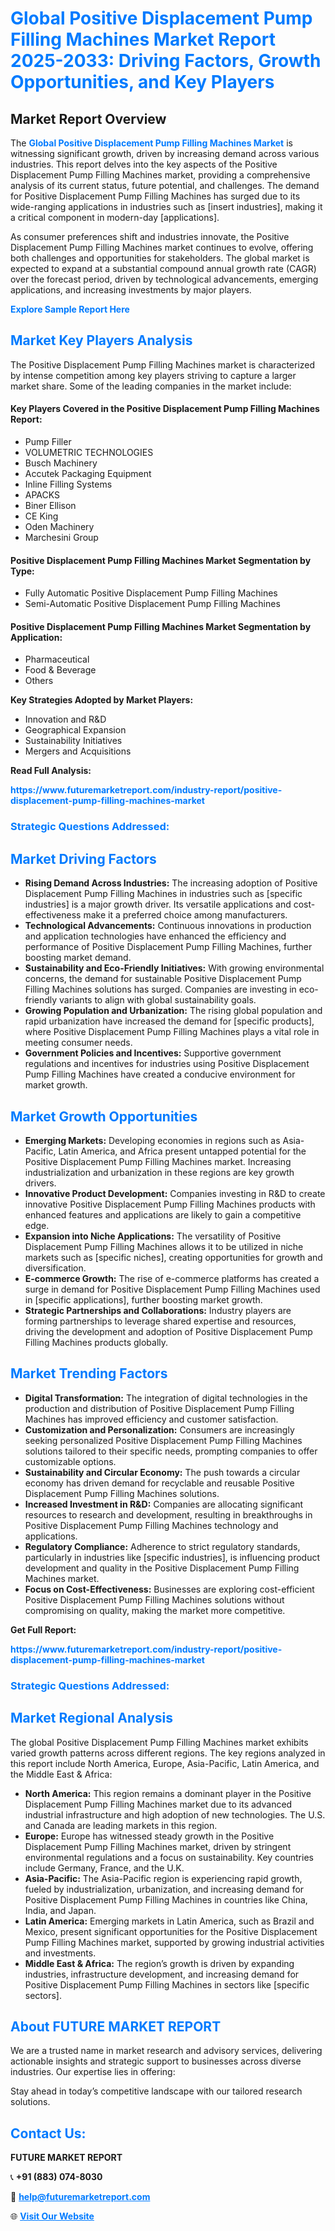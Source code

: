 <h1 style="color: #007BFF;">Global Positive Displacement Pump Filling Machines Market Report 2025-2033: Driving Factors, Growth Opportunities, and Key Players</h1>

<section id="overview">
<h2>Market Report Overview</h2>
<p>The <a href="https://www.futuremarketreport.com/industry-report/positive-displacement-pump-filling-machines-market" style="color: #007BFF; text-decoration: none;"><strong>Global Positive Displacement Pump Filling Machines Market</strong></a> is witnessing significant growth, driven by increasing demand across various industries. This report delves into the key aspects of the Positive Displacement Pump Filling Machines market, providing a comprehensive analysis of its current status, future potential, and challenges. The demand for Positive Displacement Pump Filling Machines has surged due to its wide-ranging applications in industries such as [insert industries], making it a critical component in modern-day [applications].</p>
<p>As consumer preferences shift and industries innovate, the Positive Displacement Pump Filling Machines market continues to evolve, offering both challenges and opportunities for stakeholders. The global market is expected to expand at a substantial compound annual growth rate (CAGR) over the forecast period, driven by technological advancements, emerging applications, and increasing investments by major players.</p>
</section>

<section id="overview">
<p><a href="https://www.futuremarketreport.com/request-sample/reportId=88214" style="color: #007BFF; text-decoration: none;"><strong>Explore Sample Report Here</strong></a></p>
</section>

<section id="key-players">
<h2 style="color: #007BFF;">Market Key Players Analysis</h2>
<p>The Positive Displacement Pump Filling Machines market is characterized by intense competition among key players striving to capture a larger market share. Some of the leading companies in the market include:</p>
<h4>Key Players Covered in the Positive Displacement Pump Filling Machines Report:</h4>
<ul><li>Pump Filler</li><li>VOLUMETRIC TECHNOLOGIES</li><li>Busch Machinery</li><li>Accutek Packaging Equipment</li><li>Inline Filling Systems</li><li>APACKS</li><li>Biner Ellison</li><li>CE King</li><li>Oden Machinery</li><li>Marchesini Group</li></ul>
<h4>Positive Displacement Pump Filling Machines Market Segmentation by Type:</h4>
<ul><li>Fully Automatic Positive Displacement Pump Filling Machines</li><li>Semi-Automatic Positive Displacement Pump Filling Machines</li></ul>

<h4>Positive Displacement Pump Filling Machines Market Segmentation by Application:</h4>
<ul><li>Pharmaceutical</li><li>Food &amp; Beverage</li><li>Others</li></ul>
<p><strong>Key Strategies Adopted by Market Players:</strong></p>
<ul>
<li>Innovation and R&D</li>
<li>Geographical Expansion</li>
<li>Sustainability Initiatives</li>
<li>Mergers and Acquisitions</li>
</ul>
</section>

<section>
<p><strong>Read Full Analysis: </strong></p><a href="https://www.futuremarketreport.com/industry-report/positive-displacement-pump-filling-machines-market" style="color: #007BFF; text-decoration: none;"><strong>https://www.futuremarketreport.com/industry-report/positive-displacement-pump-filling-machines-market</strong></a>
<h3 style="color: #007BFF;">Strategic Questions Addressed:</h3>
</section>

<section id="driving-factors">
<h2 style="color: #007BFF;">Market Driving Factors</h2>
<ul>
<li><strong>Rising Demand Across Industries:</strong> The increasing adoption of Positive Displacement Pump Filling Machines in industries such as [specific industries] is a major growth driver. Its versatile applications and cost-effectiveness make it a preferred choice among manufacturers.</li>
<li><strong>Technological Advancements:</strong> Continuous innovations in production and application technologies have enhanced the efficiency and performance of Positive Displacement Pump Filling Machines, further boosting market demand.</li>
<li><strong>Sustainability and Eco-Friendly Initiatives:</strong> With growing environmental concerns, the demand for sustainable Positive Displacement Pump Filling Machines solutions has surged. Companies are investing in eco-friendly variants to align with global sustainability goals.</li>
<li><strong>Growing Population and Urbanization:</strong> The rising global population and rapid urbanization have increased the demand for [specific products], where Positive Displacement Pump Filling Machines plays a vital role in meeting consumer needs.</li>
<li><strong>Government Policies and Incentives:</strong> Supportive government regulations and incentives for industries using Positive Displacement Pump Filling Machines have created a conducive environment for market growth.</li>
</ul>
</section>

<section id="growth-opportunities">
<h2 style="color: #007BFF;">Market Growth Opportunities</h2>
<ul>
<li><strong>Emerging Markets:</strong> Developing economies in regions such as Asia-Pacific, Latin America, and Africa present untapped potential for the Positive Displacement Pump Filling Machines market. Increasing industrialization and urbanization in these regions are key growth drivers.</li>
<li><strong>Innovative Product Development:</strong> Companies investing in R&D to create innovative Positive Displacement Pump Filling Machines products with enhanced features and applications are likely to gain a competitive edge.</li>
<li><strong>Expansion into Niche Applications:</strong> The versatility of Positive Displacement Pump Filling Machines allows it to be utilized in niche markets such as [specific niches], creating opportunities for growth and diversification.</li>
<li><strong>E-commerce Growth:</strong> The rise of e-commerce platforms has created a surge in demand for Positive Displacement Pump Filling Machines used in [specific applications], further boosting market growth.</li>
<li><strong>Strategic Partnerships and Collaborations:</strong> Industry players are forming partnerships to leverage shared expertise and resources, driving the development and adoption of Positive Displacement Pump Filling Machines products globally.</li>
</ul>
</section>

<section id="trending-factors">
<h2 style="color: #007BFF;">Market Trending Factors</h2>
<ul>
<li><strong>Digital Transformation:</strong> The integration of digital technologies in the production and distribution of Positive Displacement Pump Filling Machines has improved efficiency and customer satisfaction.</li>
<li><strong>Customization and Personalization:</strong> Consumers are increasingly seeking personalized Positive Displacement Pump Filling Machines solutions tailored to their specific needs, prompting companies to offer customizable options.</li>
<li><strong>Sustainability and Circular Economy:</strong> The push towards a circular economy has driven demand for recyclable and reusable Positive Displacement Pump Filling Machines solutions.</li>
<li><strong>Increased Investment in R&D:</strong> Companies are allocating significant resources to research and development, resulting in breakthroughs in Positive Displacement Pump Filling Machines technology and applications.</li>
<li><strong>Regulatory Compliance:</strong> Adherence to strict regulatory standards, particularly in industries like [specific industries], is influencing product development and quality in the Positive Displacement Pump Filling Machines market.</li>
<li><strong>Focus on Cost-Effectiveness:</strong> Businesses are exploring cost-efficient Positive Displacement Pump Filling Machines solutions without compromising on quality, making the market more competitive.</li>
</ul>
</section>

<section>
<p><strong>Get Full Report: </strong></p><a href="https://www.futuremarketreport.com/industry-report/positive-displacement-pump-filling-machines-market" style="color: #007BFF; text-decoration: none;"><strong>https://www.futuremarketreport.com/industry-report/positive-displacement-pump-filling-machines-market</strong></a>
<h3 style="color: #007BFF;">Strategic Questions Addressed:</h3>
</section>


<section id="regional-analysis">
<h2 style="color: #007BFF;">Market Regional Analysis</h2>
<p>The global Positive Displacement Pump Filling Machines market exhibits varied growth patterns across different regions. The key regions analyzed in this report include North America, Europe, Asia-Pacific, Latin America, and the Middle East & Africa:</p>
<ul>
<li><strong>North America:</strong> This region remains a dominant player in the Positive Displacement Pump Filling Machines market due to its advanced industrial infrastructure and high adoption of new technologies. The U.S. and Canada are leading markets in this region.</li>
<li><strong>Europe:</strong> Europe has witnessed steady growth in the Positive Displacement Pump Filling Machines market, driven by stringent environmental regulations and a focus on sustainability. Key countries include Germany, France, and the U.K.</li>
<li><strong>Asia-Pacific:</strong> The Asia-Pacific region is experiencing rapid growth, fueled by industrialization, urbanization, and increasing demand for Positive Displacement Pump Filling Machines in countries like China, India, and Japan.</li>
<li><strong>Latin America:</strong> Emerging markets in Latin America, such as Brazil and Mexico, present significant opportunities for the Positive Displacement Pump Filling Machines market, supported by growing industrial activities and investments.</li>
<li><strong>Middle East & Africa:</strong> The region’s growth is driven by expanding industries, infrastructure development, and increasing demand for Positive Displacement Pump Filling Machines in sectors like [specific sectors].</li>
</ul>
</section>

<footer>
<h2 style="color: #007BFF;">About FUTURE MARKET REPORT</h2>
<p>We are a trusted name in market research and advisory services, delivering actionable insights and strategic support to businesses across diverse industries. Our expertise lies in offering:</p>

<p>Stay ahead in today’s competitive landscape with our tailored research solutions.</p>

<h2 style="color: #007BFF;">Contact Us:</h2>
<p><strong>FUTURE MARKET REPORT</strong></p>
<p>📞 <strong>+91 (883) 074-8030</strong></p>
<p>📧 <strong><a href="mailto:help@futuremarketreport.com" style="color: #007BFF;">help@futuremarketreport.com</a></strong></p>
<p>🌐 <strong><a href="https://www.futuremarketreport.com/" style="color: #007BFF;">Visit Our Website</a></strong></p>
</footer>